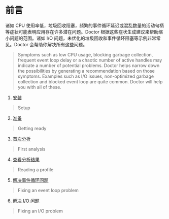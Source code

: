 # 前言

诸如 CPU 使用率低，垃圾回收阻塞，频繁的事件循环延迟或混乱数量的活动句柄等症状可能表明应用存在许多潜在问题。Doctor 根据这些症状生成建议来帮助缩小问题的范围。诸如 I/O 问题，未优化的垃圾回收和事件循环阻塞等示例非常常见。Doctor 会帮助你解决所有这些问题。
> Symptoms such as low CPU usage, blocking garbage collection, frequent event loop delay or a chaotic number of active handles may indicate a number of potential problems. Doctor helps narrow down the possibilities by generating a recommendation based on those symptoms. Examples such as I/O issues, non-optimized garbage collection and blocked event loop are quite common. Doctor will help you with all of these.

1. [安装](./setup.html)
> Setup
2. [准备](./getting_ready.html)
> Getting ready
3. [首次分析](./first_analysis.html)
> First analysis
4. [查看分析结果](./reading_a_profile.html)
> Reading a profile
5. [解决事件循环问题](./fixing_an_event_loop_problem.html)
> Fixing an event loop problem
6. [解决 I/O 问题](./fixing_an_IO_problem.html)
> Fixing an I/O problem